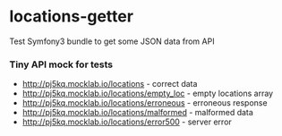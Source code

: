 # locations-getter
Test Symfony3 bundle to get some JSON data from API

### Tiny API mock for tests

* http://pj5kq.mocklab.io/locations - correct data
* http://pj5kq.mocklab.io/locations/empty_loc - empty locations array
* http://pj5kq.mocklab.io/locations/erroneous - erroneous response
* http://pj5kq.mocklab.io/locations/malformed - malformed data
* http://pj5kq.mocklab.io/locations/error500 - server error
